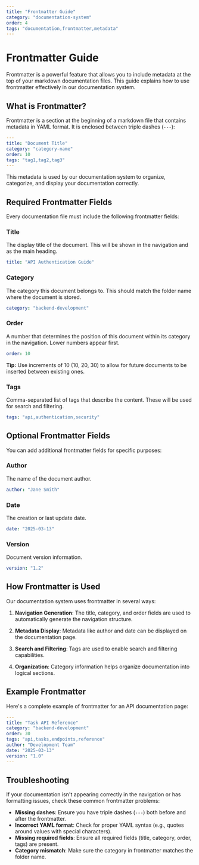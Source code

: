 ```yaml
---
title: "Frontmatter Guide"
category: "documentation-system"
order: 4
tags: "documentation,frontmatter,metadata"
---
```


# Frontmatter Guide

Frontmatter is a powerful feature that allows you to include metadata at the top of your markdown documentation files. This guide explains how to use frontmatter effectively in our documentation system.

## What is Frontmatter?

Frontmatter is a section at the beginning of a markdown file that contains metadata in YAML format. It is enclosed between triple dashes (`---`):

```yaml
---
title: "Document Title"
category: "category-name"
order: 10
tags: "tag1,tag2,tag3"
---
```

This metadata is used by our documentation system to organize, categorize, and display your documentation correctly.

## Required Frontmatter Fields

Every documentation file must include the following frontmatter fields:

### Title

The display title of the document. This will be shown in the navigation and as the main heading.

```yaml
title: "API Authentication Guide"
```

### Category

The category this document belongs to. This should match the folder name where the document is stored.

```yaml
category: "backend-development"
```

### Order

A number that determines the position of this document within its category in the navigation. Lower numbers appear first.

```yaml
order: 10
```

**Tip:** Use increments of 10 (10, 20, 30) to allow for future documents to be inserted between existing ones.

### Tags

Comma-separated list of tags that describe the content. These will be used for search and filtering.

```yaml
tags: "api,authentication,security"
```

## Optional Frontmatter Fields

You can add additional frontmatter fields for specific purposes:

### Author

The name of the document author.

```yaml
author: "Jane Smith"
```

### Date

The creation or last update date.

```yaml
date: "2025-03-13"
```

### Version

Document version information.

```yaml
version: "1.2"
```

## How Frontmatter is Used

Our documentation system uses frontmatter in several ways:

1. **Navigation Generation**: The title, category, and order fields are used to automatically generate the navigation structure.

2. **Metadata Display**: Metadata like author and date can be displayed on the documentation page.

3. **Search and Filtering**: Tags are used to enable search and filtering capabilities.

4. **Organization**: Category information helps organize documentation into logical sections.

## Example Frontmatter

Here's a complete example of frontmatter for an API documentation page:

```yaml
---
title: "Task API Reference"
category: "backend-development"
order: 30
tags: "api,tasks,endpoints,reference"
author: "Development Team"
date: "2025-03-13"
version: "1.0"
---
```

## Troubleshooting

If your documentation isn't appearing correctly in the navigation or has formatting issues, check these common frontmatter problems:

- **Missing dashes**: Ensure you have triple dashes (`---`) both before and after the frontmatter.
- **Incorrect YAML format**: Check for proper YAML syntax (e.g., quotes around values with special characters).
- **Missing required fields**: Ensure all required fields (title, category, order, tags) are present.
- **Category mismatch**: Make sure the category in frontmatter matches the folder name.
